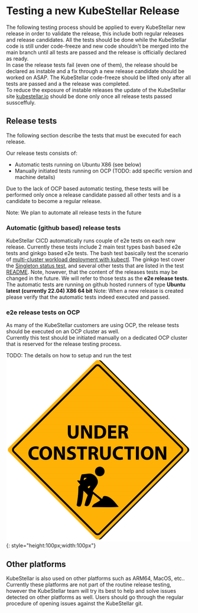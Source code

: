 # Testing a new KubeStellar Release

The following testing process should be applied to every KubeStellar new release in order to validate the release, this include both regular releases and release candidates. All the tests should be done while the KubeStellar code is still under code-freeze and new code shouldn't be merged into the main branch until all tests are passed and the release is officially declared as ready.  
In case the release tests fail (even one of them), the release should be declared as instable and a fix through a new release candidate should be worked on ASAP. The KubeStellar code-freeze should be lifted only after all tests are passed and a the release was completed.  
To reduce the exposure of instable releases the update of the KubeStellar site [kubestellar.io](https://docs.kubestellar.io) should be done only once all release tests passed sussceffuly. 

## Release tests
The following section describe the tests that must be executed for each release.

Our release tests consists of:
   * Automatic tests running on Ubuntu X86 (see below)
   * Manually initiated tests running on OCP (TODO: add specific version and machine details)

Due to the lack of OCP based automatic testing, these tests will be performed only once a release candidate passed all other tests and is a candidate to become a regular release. 

Note:  We plan to automate all release tests in the future

### Automatic (github based) release tests
KubeStellar CICD automatically runs couple of e2e tests on each new release. Currently these tests include 2 main test types bash based e2e tests and ginkgo based e2e tests. The bash test basically test the scenario of  [multi-cluster workload deployment with kubectl](examples.md#scenario-1---multi-cluster-workload-deployment-with-kubectl). The ginkgo test cover the [Singleton status test](examples.md#scenario-4---singleton-status), and several other tests that are listed in the test [README](https://github.com/kubestellar/kubestellar/blob/main/test/e2e/ginkgo/README.md). Note, however, that the content of the releases tests may be changed in the future. We will refer to those tests as the **e2e release tests**. 
The automatic tests are running on github hosted runners of type **Ubuntu latest (currently 22.04) X86 64 bit** 
Note: When a new release is created please verify that the automatic tests indeed executed and passed. 

### e2e release tests on OCP
As many of the KubeStellar customers are using OCP, the release tests should be executed on an OCP cluster as well.  
Currently this test should be initiated manually on a dedicated OCP cluster that is reserved for the release testing process. 

TODO: The details on how to setup and run the test
![](./images/construction.png){: style="height:100px;width:100px"}

## Other platforms
KubeStellar is also used on other platforms such as ARM64, MacOS, etc.. Currently these platforms are not part of the routine release testing, however the KubeStellar team will try its best to help and solve issues detected on other platforms as well. Users should go through the regular procedure of opening issues against the KubeStellar git.
